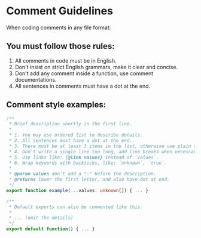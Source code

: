 # Comment Guidelines

When coding comments in any file format:

## You must follow those rules:

1. All comments in code must be in English.
2. Don't insist on strict English grammars, make it clear and concise.
3. Don't add any comment inside a function, use comment documentations.
4. All sentences in comments must have a dot at the end.

## Comment style examples:

```ts
/**
 * Brief description shortly in the first line.
 *
 * 1. You may use ordered list to describe details.
 * 2. All sentences must have a dot at the end.
 * 3. There must be at least 3 items in the list, otherwise use plain text.
 * 4. Don't write a single line too long, add line breaks when necessary.
 * 5. Use links like: {@link values} instead of `values`.
 * 6. Wrap keywords with backticks, like: `unknown`, `true`.
 *
 * @param values don't add a "-" before the description.
 * @returns lower the first letter, and also have dot at end.
 */
export function example(...values: unknown[]) { ... }

/**
 * Default exports can also be commented like this.
 *
 * ... (omit the details)
 */
export default function() { ... }
```
